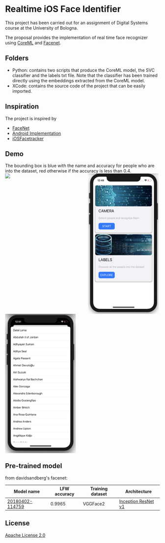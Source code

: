 #  Realtime iOS Face Identifier


This project has been carried out for an assignment of Digital Systems course at the University of Bologna. 

The proposal provides the implementation of real time face recognizer using [CoreML](https://developer.apple.com/documentation/coreml) and [Facenet](https://arxiv.org/abs/1503.03832).

## Folders

* Python: contains two scripts that produce the CoreML model, the SVC classifier and the labels txt file. Note that the classifier has been trained directly using the embeddings extracted from the CoreML model.  
* XCode: contains the source code of the project that can be easily imported.

## Inspiration
The project is inspired by
* [FaceNet](https://github.com/davidsandberg/facenet)
* [Android Implementation](https://github.com/pillarpond/face-recognizer-android)
* [iOSFacetracker](https://github.com/anuragajwani/FaceTracker)

## Demo
The bounding box is blue with the name and accuracy for people who are into the dataset, red otherwise if the accuracy is less than 0.4.
<img src="https://github.com/daduz11/ios-facenet-id/blob/master/demo.gif" width="270" align="left">
<img src="https://github.com/daduz11/ios-facenet-id/blob/master/main.png" width="230" align="left">
<img src="https://github.com/daduz11/ios-facenet-id/blob/master/list.png" width="230" align="center">




## Pre-trained model
from davidsandberg's facenet:

| Model name      | LFW accuracy | Training dataset | Architecture |
|-----------------|--------------|------------------|-------------|
| [20180402-114759](https://drive.google.com/open?id=1EXPBSXwTaqrSC0OhUdXNmKSh9qJUQ55-) | 0.9965        | VGGFace2      | [Inception ResNet v1](https://github.com/davidsandberg/facenet/blob/master/src/models/inception_resnet_v1.py) |


## License
[Apache License 2.0](./LICENSE)
